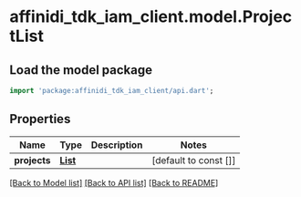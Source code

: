 # affinidi_tdk_iam_client.model.ProjectList

## Load the model package

```dart
import 'package:affinidi_tdk_iam_client/api.dart';
```

## Properties

| Name         | Type                                  | Description | Notes                 |
| ------------ | ------------------------------------- | ----------- | --------------------- |
| **projects** | [**List<ProjectDto>**](ProjectDto.md) |             | [default to const []] |

[[Back to Model list]](../README.md#documentation-for-models) [[Back to API list]](../README.md#documentation-for-api-endpoints) [[Back to README]](../README.md)
